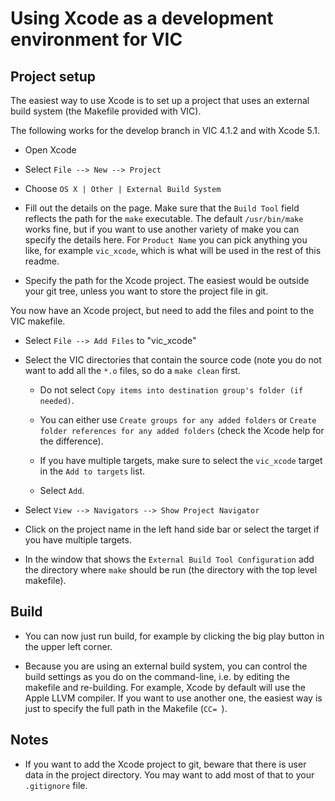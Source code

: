 # Using Xcode as a development environment for VIC

## Project setup

The easiest way to use Xcode is to set up a project that uses an external build system (the Makefile provided with VIC).

The following works for the develop branch in VIC 4.1.2 and with Xcode 5.1.

* Open Xcode

* Select `File --> New --> Project`

* Choose `OS X | Other | External Build System`

* Fill out the details on the page. Make sure that the `Build Tool` field reflects the path for the `make` executable. The default `/usr/bin/make` works fine, but if you want to use another variety of make you can specify the details here. For `Product Name` you can pick anything you like, for example `vic_xcode`, which is what will be used in the rest of this readme.

* Specify the path for the Xcode project. The easiest would be outside your git tree, unless you want to store the project file in git.

You now have an Xcode project, but need to add the files and point to the VIC makefile.

* Select `File --> Add Files` to "vic_xcode"

* Select the VIC directories that contain the source code (note you do not want to add all the `*.o` files, so do a `make clean` first. 

    * Do not select `Copy items into destination group's folder (if needed)`. 
  
    * You can either use `Create groups for any added folders` or `Create folder references for any added folders` (check the Xcode help for the difference).
   
    * If you have multiple targets, make sure to select the `vic_xcode` target in the `Add to targets` list.
   
    * Select `Add`.
   
* Select `View --> Navigators --> Show Project Navigator`

* Click on the project name in the left hand side bar or select the target if you have multiple targets.

* In the window that shows the `External Build Tool Configuration` add the directory where `make` should be run (the directory with the top level makefile).

## Build

* You can now just run build, for example by clicking the big play button in the upper left corner.

* Because you are using an external build system, you can control the build settings as you do on the command-line, i.e. by editing the makefile and re-building. For example, Xcode by default will use the Apple LLVM compiler. If you want to use another one, the easiest way is just to specify the full path in the Makefile (`CC= `).

## Notes

* If you want to add the Xcode project to git, beware that there is user data in the project directory. You may want to add most of that to your `.gitignore` file.



